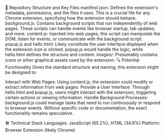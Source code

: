 📁 Repository Structure and Key Files
manifest.json: Defines the extension's metadata, permissions, and the files it uses. This is a crucial file for any Chrome extension, specifying how the extension should behave.
background.js: Contains background scripts that run independently of web pages. These scripts can handle events like browser startup, tab updates, and more.
content.js: Injected into web pages, this script can manipulate the DOM, listen for events, or communicate with the background script.
popup.js and hello.html: Likely constitute the user interface displayed when the extension icon is clicked. popup.js would handle the logic, while hello.html defines the structure and content.
images/: Presumably contains icons or other graphical assets used by the extension.
🔍 Potential Functionality
Given the standard structure and naming, this extension might be designed to:

Interact with Web Pages: Using content.js, the extension could modify or extract information from web pages.
Provide a User Interface: Through hello.html and popup.js, users might interact with the extension, triggering certain actions or viewing information.
Handle Background Processes: background.js could manage tasks that need to run continuously or respond to browser events.
Without specific code or documentation, the exact functionality remains speculative.

🛠️ Technical Stack
Languages: JavaScript (65.2%), HTML (34.8%)
Platform: Browser Extension (likely Chrome)

